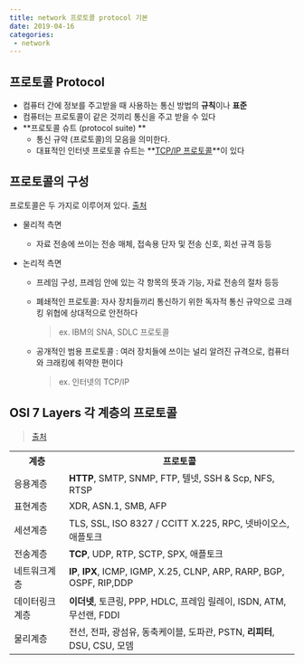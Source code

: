 ```yaml
---
title: network 프로토콜 protocol 기본
date: 2019-04-16
categories:
 - network
---
```




## 프로토콜 Protocol

- 컴퓨터 간에 정보를 주고받을 때 사용하는 통신 방법의 **규칙**이나 **표준**
- 컴퓨터는 프로토콜이 같은 것끼리 통신을 주고 받을 수 있다
- **프로토콜 슈트 (protocol suite) **
  + 통신 규약 (프로토콜)의 모음을 의미한다.
  + 대표적인 인터넷 프로토콜 슈트는 **[TCP/IP 프로토콜](#)**이 있다



## 프로토콜의 구성

프로토콜은 두 가지로 이루어져 있다. [출처](<https://ko.wikipedia.org/wiki/%ED%86%B5%EC%8B%A0_%ED%94%84%EB%A1%9C%ED%86%A0%EC%BD%9C#%ED%94%84%EB%A1%9C%ED%86%A0%EC%BD%9C%EC%9D%98_%EA%B5%AC%EC%84%B1>)

+ 물리적 측면

  + 자료 전송에 쓰이는 전송 매체, 접속용 단자 및 전송 신호, 회선 규격 등등

+ 논리적 측면

  + 프레임 구성, 프레임 안에 있는 각 항목의 뜻과 기능, 자료 전송의 절차 등등

  + 폐쇄적인 프로토콜: 자사 장치들끼리 통신하기 위한 독자적 통신 규약으로 크래킹 위협에 상대적으로 안전하다

    >  ex. IBM의 SNA, SDLC 프로토콜

  + 공개적인 범용 프로토콜 : 여러 장치들에 쓰이는 널리 알려진 규격으로, 컴퓨터와 크래킹에 취약한 편이다

    > ex. 인터넷의 TCP/IP





## OSI 7 Layers 각 계층의 프로토콜

> [출처](<https://ko.wikipedia.org/wiki/%EC%9D%B8%ED%84%B0%EB%84%B7_%ED%94%84%EB%A1%9C%ED%86%A0%EC%BD%9C_%EC%8A%A4%EC%9C%84%ED%8A%B8>)



<table>
    <tr>
        <th>계층</th>
        <th>프로토콜</th>
    </tr>
    <tr>
        <td>응용계층</td>
        <td> <strong/>HTTP</strong/>, SMTP, SNMP, FTP, 텔넷, SSH & Scp, NFS, RTSP</td>
    </tr>
    <tr>
        <td>표현계층</td>
        <td>XDR, ASN.1, SMB, AFP</td>
    </tr>
    <tr>
        <td>세션계층</td>
        <td>TLS, SSL, ISO 8327 / CCITT X.225, RPC, 넷바이오스, 애플토크</td>
    </tr>
    <tr>
        <td>전송계층</td>
        <td><strong>TCP</strong>, UDP, RTP, SCTP, SPX, 애플토크</td>
    </tr>
    <tr>
        <td>네트워크계층</td>
        <td><strong>IP</strong>, <strong>IPX</strong>, ICMP, IGMP, X.25, CLNP, ARP, RARP, BGP, OSPF, RIP,DDP</td>
    </tr>
    <tr>
        <td>데이터링크계층</td>
        <td><strong>이더넷</strong>, 토큰링, PPP, HDLC, 프레임 릴레이, ISDN, ATM, 무선랜, FDDI</td>
    </tr>
    <tr>
        <td>물리계층</td>
        <td>전선, 전파, 광섬유, 동축케이블, 도파관, PSTN, <strong>리피터</strong>, DSU, CSU, 모뎀</td>
    </tr>
</table>






